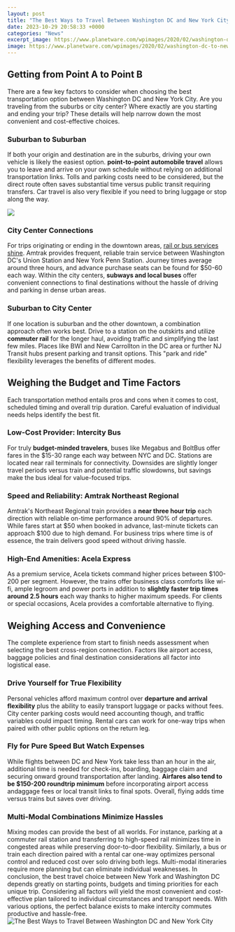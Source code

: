 ```yaml
---
layout: post
title: "The Best Ways to Travel Between Washington DC and New York City"
date: 2023-10-29 20:58:33 +0000
categories: "News"
excerpt_image: https://www.planetware.com/wpimages/2020/02/washington-dc-to-new-york-best-ways-to-get-there-by-bus.jpg
image: https://www.planetware.com/wpimages/2020/02/washington-dc-to-new-york-best-ways-to-get-there-by-bus.jpg
---
```


## Getting from Point A to Point B
There are a few key factors to consider when choosing the best transportation option between Washington DC and New York City. Are you traveling from the suburbs or city center? Where exactly are you starting and ending your trip? These details will help narrow down the most convenient and cost-effective choices.
### Suburban to Suburban
If both your origin and destination are in the suburbs, driving your own vehicle is likely the easiest option. **point-to-point automobile travel** allows you to leave and arrive on your own schedule without relying on additional transportation links. Tolls and parking costs need to be considered, but the direct route often saves substantial time versus public transit requiring transfers. Car travel is also very flexible if you need to bring luggage or stop along the way. 

![](https://fthmb.tqn.com/yxFKkpfIfWwROE52IR78xugyThw=/2119x1415/filters:fill(auto,1)/GettyImages-497322993-5891501d3df78caebcba182e.jpg)
### City Center Connections 
For trips originating or ending in the downtown areas, [rail or bus services shine](https://jnewshub.github.io/2024-01-13-other-top-places-to-visit-in-kuala-lumpur-besides-petronas-towers/). Amtrak provides frequent, reliable train service between Washington DC's Union Station and New York Penn Station. Journey times average around three hours, and advance purchase seats can be found for $50-60 each way. Within the city centers, **subways and local buses** offer convenient connections to final destinations without the hassle of driving and parking in dense urban areas.
### ​Suburban to City Center
If one location is suburban and the other downtown, a combination approach often works best. Drive to a station on the outskirts and utilize **commuter rail** for the longer haul, avoiding traffic and simplifying the last few miles. Places like BWI and New Carrollton in the DC area or further NJ Transit hubs present parking and transit options. This "park and ride" flexibility leverages the benefits of different modes.
## Weighing the Budget and Time Factors 
Each transportation method entails pros and cons when it comes to cost, scheduled timing and overall trip duration. Careful evaluation of individual needs helps identify the best fit.
### Low-Cost Provider: Intercity Bus 
For truly **budget-minded travelers**, buses like Megabus and BoltBus offer fares in the $15-30 range each way between NYC and DC. Stations are located near rail terminals for connectivity. Downsides are slightly longer travel periods versus train and potential traffic slowdowns, but savings make the bus ideal for value-focused trips.
### Speed and Reliability: Amtrak Northeast Regional  
Amtrak's Northeast Regional train provides a **near three hour trip** each direction with reliable on-time performance around 90% of departures. While fares start at $50 when booked in advance, last-minute tickets can approach $100 due to high demand. For business trips where time is of essence, the train delivers good speed without driving hassle. 
### High-End Amenities: Acela Express
As a premium service, Acela tickets command higher prices between $100-200 per segment. However, the trains offer business class comforts like wi-fi, ample legroom and power ports in addition to **slightly faster trip times around 2.5 hours** each way thanks to higher maximum speeds. For clients or special occasions, Acela provides a comfortable alternative to flying.
## Weighing Access and Convenience 
The complete experience from start to finish needs assessment when selecting the best cross-region connection. Factors like airport access, baggage policies and final destination considerations all factor into logistical ease. 
### Drive Yourself for True Flexibility
Personal vehicles afford maximum control over **departure and arrival flexibility** plus the ability to easily transport luggage or packs without fees. City center parking costs would need accounting though, and traffic variables could impact timing. Rental cars can work for one-way trips when paired with other public options on the return leg. 
### Fly for Pure Speed But Watch Expenses 
While flights between DC and New York take less than an hour in the air, additional time is needed for check-ins, boarding, baggage claim and securing onward ground transportation after landing. **Airfares also tend to be $150-200 roundtrip minimum** before incorporating airport access andaggage fees or local transit links to final spots. Overall, flying adds time versus trains but saves over driving. 
### Multi-Modal Combinations Minimize Hassles 
Mixing modes can provide the best of all worlds. For instance, parking at a commuter rail station and transferring to high-speed rail minimizes time in congested areas while preserving door-to-door flexibility. Similarly, a bus or train each direction paired with a rental car one-way optimizes personal control and reduced cost over solo driving both legs. Multi-modal itineraries require more planning but can eliminate individual weaknesses.
In conclusion, the best travel choice between New York and Washington DC depends greatly on starting points, budgets and timing priorities for each unique trip. Considering all factors will yield the most convenient and cost-effective plan tailored to individual circumstances and transport needs. With various options, the perfect balance exists to make intercity commutes productive and hassle-free.
![The Best Ways to Travel Between Washington DC and New York City](https://www.planetware.com/wpimages/2020/02/washington-dc-to-new-york-best-ways-to-get-there-by-bus.jpg)